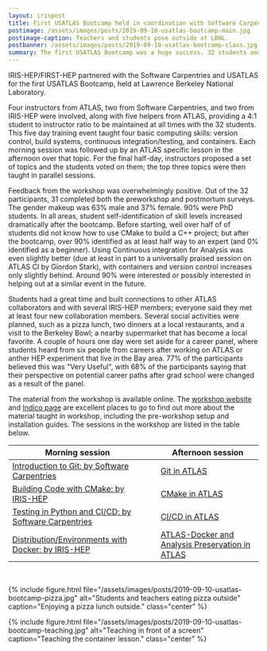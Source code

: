 ```yaml
---
layout: irispost
title: First USATLAS Bootcamp held in coordination with Software Carpentries and IRIS-HEP/FIRST-HEP
postimage: /assets/images/posts/2019-09-10-usatlas-bootcamp-main.jpg
postimage-caption: Teachers and students pose outside at LBNL.
postbanner: /assets/images/posts/2019-09-10-usatlas-bootcamp-class.jpg
summary: The first USATLAS Bootcamp was a huge success. 32 students and more than 8 instructors met at the Lawrence Berkeley National Laboratory to cover four topics from both a general and experiment specific viewpoint.
---
```


IRIS-HEP/FIRST-HEP partnered with the Software Carpentries and USATLAS for the first USATLAS Bootcamp, held at Lawrence Berkeley National Laboratory.
<!--more-->
Four instructors from ATLAS, two from Software Carpentries, and two from IRIS-HEP were involved, along with five helpers from ATLAS, providing a 4:1 student to instructor ratio to be maintained at all times with the 32 students. This five day training event taught four basic computing skills: version control, build systems, continuous integration/testing, and containers. Each morning session was followed up by an ATLAS specific lesson in the afternoon over that topic. For the final half-day, instructors proposed a set of topics and the students voted on them; the top three topics were then taught in parallel sessions.

Feedback from the workshop was overwhelmingly positive. Out of the 32 participants, 31 completed both the preworkshop and postmortum surveys. The gender makeup was 63% male and 37% female. 90% were PhD students. In all areas, student self-identification of skill levels increased dramatically after the bootcamp. Before starting, well over half of of students did not know how to use CMake to build a C++ project; but after the bootcamp, over 90% identified as at least half way to an expert (and 0% identified as a beginner). Using Continuous integration for Analysis was even slightly better (due at least in part to a universally praised session on ATLAS CI by Giordon Stark), with containers and version control increases only slightly behind. Around 90% were interested or possibly interested in helping out at a similar event in the future.

Students had a great time and built connections to other ATLAS collaborators and with several IRIS-HEP members; everyone said they met at least four new collaboration members. Several social activities were planned, such as a pizza lunch, two dinners at a local restaurants, and a visit to the Berkeley Bowl; a nearby supermarket that has become a local favorite. A couple of hours one day were set aside for a career panel, where students heard from six people from careers after working on ATLAS or anther HEP experiment that live in the Bay area. 77% of the participants believed this was "Very Useful", with 68% of the participants saying that their perspective on potential career paths after grad school were changed as a result of the panel.

The material from the workshop is available online. The [workshop website](https://smeehan12.github.io/2019-08-19-usatlas-computing-bootcamp/) and [Indico page](https://indico.cern.ch/event/816946/) are excellent places to go to find out more about the material taught in workshop, including the pre-workshop setup and installation guides. The sessions in the workshop are listed in the table below.

<div style="clear:both"></div>

| Morning session | &nbsp; | Afternoon session |
|-----------------|---|-------------------|
| [Introduction to Git: by Software Carpentries][] | | [Git in ATLAS][] |
| [Building Code with CMake: by IRIS-HEP][] | | [CMake in ATLAS][] |
| [Testing in Python and CI/CD: by Software Carpentries][] | | [CI/CD in ATLAS][] |
| [Distribution/Environments with Docker: by IRIS-HEP][] | | [ATLAS-Docker and Analysis Preservation in ATLAS][] |

<br/>


[Introduction to Git: by Software Carpentries]:         http://swcarpentry.github.io/git-novice/
[Git in ATLAS]:                                         https://dguest.github.io/atlas-gitlab/
[Building Code with CMake: by IRIS-HEP]:                https://henryiii.github.io/cmake_workshop/
[CMake in ATLAS]:                                       https://kkrizka.github.io/atlas-cmake/
[Testing in Python and CI/CD: by Software Carpentries]: http://katyhuff.github.io/python-testing/
[CI/CD in ATLAS]:                                       https://kratsg.github.io/2019-08-19-usatlas-computing-bootcamp/
[Distribution/Environments with Docker: by IRIS-HEP]:   https://matthewfeickert.github.io/intro-to-docker
[ATLAS-Docker and Analysis Preservation in ATLAS]:      https://danikam.github.io/2019-08-19-usatlas-recast-tutorial/

{% include figure.html
    file="/assets/images/posts/2019-09-10-usatlas-bootcamp-pizza.jpg"
    alt="Students and teachers eating pizza outside"
    caption="Enjoying a pizza lunch outside."
    class="center"
%}

{% include figure.html
    file="/assets/images/posts/2019-09-10-usatlas-bootcamp-teaching.jpg"
    alt="Teaching in front of a screen"
    caption="Teaching the container lesson."
    class="center"
%}




